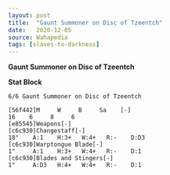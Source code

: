 ```yaml
---
layout: post
title:  "Gaunt Summoner on Disc of Tzeentch"
date:   2020-12-05
source: Wahapedia
tags: [slaves-to-darkness]
---
```


**Gaunt Summoner on Disc of Tzeentch**

**Stat Block**
```
6/6 Gaunt Summoner on Disc of Tzeentch
```

```
[56f442]M     W     B     Sa    [-]
16    6     8     6     
[e85545]Weapons[-]
[c6c930]Changestaff[-]
18"    A:1    H:3+   W:4+   R:-    D:D3  
[c6c930]Warptongue Blade[-]
1"     A:1    H:3+   W:4+   R:-    D:1   
[c6c930]Blades and Stingers[-]
1"     A:D3   H:4+   W:4+   R:-    D:1   
```


